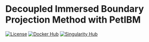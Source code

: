 # Decoupled Immersed Boundary Projection Method with PetIBM

[![License](https://img.shields.io/badge/License-BSD%203--Clause-blue.svg)](https://github.com/mesnardo/petibm-decoupledibpm/raw/master/LICENSE)
[![Docker Hub](https://img.shields.io/badge/hosted-docker--hub-informational.svg)](https://cloud.docker.com/u/mesnardo/repository/docker/mesnardo/petibm-decoupledibpm)
[![Singularity Hub](https://www.singularity-hub.org/static/img/hosted-singularity--hub-%23e32929.svg)](https://singularity-hub.org/collections/3171)
